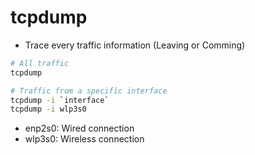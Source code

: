 # tcpdump

- Trace every traffic information (Leaving or Comming)

```sh
# All traffic
tcpdump

# Traffic from a specific interface
tcpdump -i `interface`
tcpdump -i wlp3s0
```

- enp2s0: Wired connection
- wlp3s0: Wireless connection
